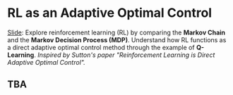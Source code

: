 # RL as an Adaptive Optimal Control

[Slide](/assets/rlascontrol.pdf): Explore reinforcement learning (RL) by comparing the **Markov Chain** and the **Markov Decision Process (MDP)**. Understand how RL functions as a direct adaptive optimal control method through the example of **Q-Learning**. _Inspired by Sutton's paper "Reinforcement Learning is Direct Adaptive Optimal Control"._

<PlayerBilibili videoId="BV1MDWPzMEnw" />

## TBA
